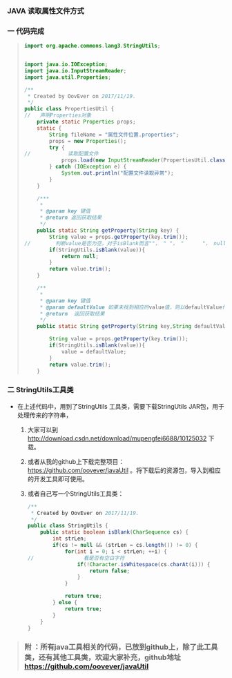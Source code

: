 ### JAVA 读取属性文件方式

### 一  代码完成

> ```java
> import org.apache.commons.lang3.StringUtils;
>
>
> import java.io.IOException;
> import java.io.InputStreamReader;
> import java.util.Properties;
>
> /**
>  * Created by OovEver on 2017/11/19.
>  */
> public class PropertiesUtil {
> //   声明Properties对象
>     private static Properties props;
>     static {
>         String fileName = "属性文件位置.properties";
>         props = new Properties();
>         try {
> //            读取配置文件
>             props.load(new InputStreamReader(PropertiesUtil.class.getClassLoader().getResourceAsStream(fileName),"UTF-8"));
>         } catch (IOException e) {
>             System.out.println("配置文件读取异常");
>         }
>     }
>
>     /***
>      *
>      * @param key 键值
>      * @return 返回获取结果
>      */
>     public static String getProperty(String key) {
>         String value = props.getProperty(key.trim());
> //        判断value是否为空，对于isBlank而言""， " "， "      "， null 都返回为空
>         if(StringUtils.isBlank(value)){
>             return null;
>         }
>         return value.trim();
>     }
>
>     /**
>      *
>      * @param key 键值
>      * @param defaultValue 如果未找到相应的value值，则以defaultValue代替
>      * @return  返回获取结果
>      */
>     public static String getProperty(String key,String defaultValue){
>
>         String value = props.getProperty(key.trim());
>         if(StringUtils.isBlank(value)){
>             value = defaultValue;
>         }
>         return value.trim();
>     }
> ```

### 二  StringUtils工具类

* 在上述代码中，用到了StringUtils 工具类，需要下载StringUtils JAR包，用于处理传来的字符串，

   1. 大家可以到 http://download.csdn.net/download/mupengfei6688/10125032 下载。 

   2. 或者从我的github上下载完整项目：https://github.com/oovever/javaUtil 。将下载后的资源包，导入到相应的开发工具即可使用。

   3. 或者自己写一个StringUtils工具类：

      ```java
      /**
       * Created by OovEver on 2017/11/19.
       */
      public class StringUtils {
          public static boolean isBlank(CharSequence cs) {
              int strLen;
              if(cs != null && (strLen = cs.length()) != 0) {
                  for(int i = 0; i < strLen; ++i) {
      //                看是否有空白字符
                      if(!Character.isWhitespace(cs.charAt(i))) {
                          return false;
                      }
                  }

                  return true;
              } else {
                  return true;
              }
          }
      }
      ```
> ### 附 ：所有java工具相关的代码，已放到github上，除了此工具类，还有其他工具类，欢迎大家补充，github地址 https://github.com/oovever/javaUtil
>

  